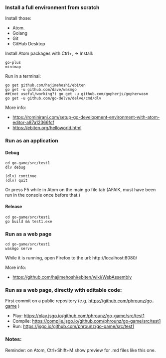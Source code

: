 

### Install a full environment from scratch

Install those:
 * Atom.
 * Golang
 * Git
 * GitHub Desktop

Install Atom packages with Ctrl+, -> Install:

```
go-plus
minimap
```

Run in a terminal:
```
go get github.com/hajimehoshi/ebiten
go get -u github.com/dave/wasmgo
##(not useful/working?) go get -u github.com/gopherjs/gopherwasm
go get -u github.com/go-delve/delve/cmd/dlv
```

More info:
 * https://rominirani.com/setup-go-development-environment-with-atom-editor-a87a12366fcf
 * https://ebiten.org/helloworld.html

### Run as an application

#### Debug

```
cd go-game/src/test1
dlv debug

(dlv) continue
(dlv) quit
```

Or press F5 while in Atom on the main.go file tab
(AFAIK, must have been run in the console once before that.)

#### Release

```
cd go-game/src/test1
go build && test1.exe
```

### Run as a web page

```
cd go-game/src/test1
wasmgo serve
```
While it is running, open Firefox to the url: http://localhost:8080/

More info:
 * https://github.com/hajimehoshi/ebiten/wiki/WebAssembly

### Run as a web page, directly with editable code:

First commit on a public repository (e.g. https://github.com/phrounz/go-game )

 * Play: https://play.jsgo.io/github.com/phrounz/go-game/src/test1
 * Compile: https://compile.jsgo.io/github.com/phrounz/go-game/src/test1
 * Run: https://jsgo.io/github.com/phrounz/go-game/src/test1

### Notes:

Reminder: on Atom, Ctrl+Shift+M show preview for .md files like this one.

